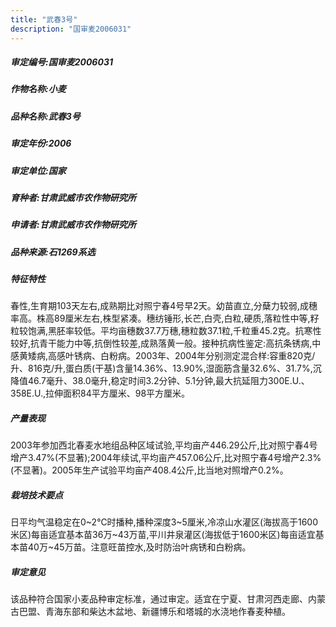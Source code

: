 ```yaml
---
title: "武春3号"
description: "国审麦2006031"
---
```

##### 审定编号:国审麦2006031

##### 作物名称:小麦

##### 品种名称:武春3号

##### 审定年份:2006

##### 审定单位:国家

##### 育种者:甘肃武威市农作物研究所

##### 申请者:甘肃武威市农作物研究所

##### 品种来源:石1269系选

##### 特征特性
春性,生育期103天左右,成熟期比对照宁春4号早2天。幼苗直立,分蘖力较弱,成穗率高。株高89厘米左右,株型紧凑。穗纺锤形,长芒,白壳,白粒,硬质,落粒性中等,籽粒较饱满,黑胚率较低。平均亩穗数37.7万穗,穗粒数37.1粒,千粒重45.2克。抗寒性较好,抗青干能力中等,抗倒性较差,成熟落黄一般。接种抗病性鉴定:高抗条锈病,中感黄矮病,高感叶锈病、白粉病。2003年、2004年分别测定混合样:容重820克/升、816克/升,蛋白质(干基)含量14.36%、13.90%,湿面筋含量32.6%、31.7%,沉降值46.7毫升、38.0毫升,稳定时间3.2分钟、5.1分钟,最大抗延阻力300E.U.、358E.U.,拉伸面积84平方厘米、98平方厘米。

##### 产量表现
2003年参加西北春麦水地组品种区域试验,平均亩产446.29公斤,比对照宁春4号增产3.47%(不显著);2004年续试,平均亩产457.06公斤,比对照宁春4号增产2.3%(不显著)。2005年生产试验平均亩产408.4公斤,比当地对照增产0.2%。

##### 栽培技术要点
日平均气温稳定在0~2℃时播种,播种深度3~5厘米,冷凉山水灌区(海拔高于1600米区)每亩适宜基本苗36万~43万苗,平川井泉灌区(海拔低于1600米区)每亩适宜基本苗40万~45万苗。注意旺苗控水,及时防治叶病锈和白粉病。

##### 审定意见
该品种符合国家小麦品种审定标准，通过审定。适宜在宁夏、甘肃河西走廊、内蒙古巴盟、青海东部和柴达木盆地、新疆博乐和塔城的水浇地作春麦种植。
